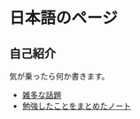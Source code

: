 # 日本語のページ

## 自己紹介

気が乗ったら何か書きます。

- [雑多な話題](./memo/memo.html)
- [勉強したことをまとめたノート](./study/study.html)
